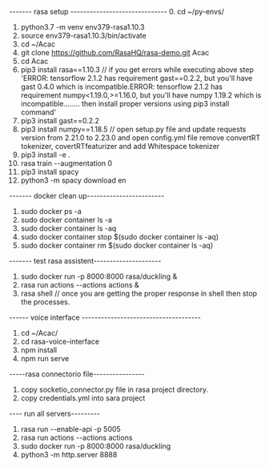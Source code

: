 -------  rasa setup ------------------------------
0.  cd ~/py-envs/
1.  python3.7 -m venv env379-rasa1.10.3
2.  source env379-rasa1.10.3/bin/activate
3.  cd ~/Acac
4.  git clone https://github.com/RasaHQ/rasa-demo.git Acac
5.  cd Acac
6.  pip3 install rasa==1.10.3
//  if you get errors while executing above step 'ERROR: tensorflow 2.1.2 has requirement gast==0.2.2, but you'll have gast 0.4.0 which is incompatible.ERROR: tensorflow 2.1.2 has requirement numpy<1.19.0,>=1.16.0, but you'll have numpy 1.19.2 which is incompatible........ then install proper versions using pip3 install command'
8.  pip3 install gast==0.2.2
9.  pip3 install numpy==1.18.5
//  open setup.py file and update requests version from 2.21.0 to 2.23.0 and open config.yml file remove convertRT tokenizer, covertRTfeaturizer and add Whitespace tokenizer
10.  pip3 install -e .
11.  rasa train --augmentation 0
12.  pip3 install spacy
13.  python3 -m spacy download en

-------  docker clean up------------------------

1. sudo docker ps -a
2. sudo docker container ls -a
3. sudo docker container ls -aq
4. sudo docker container stop $(sudo docker container ls -aq)
5. sudo docker container rm $(sudo docker container ls -aq)

------- test rasa assistent---------------------

1. sudo docker run -p 8000:8000 rasa/duckling &
2. rasa run actions --actions actions &
3. rasa shell
// once you are getting the proper response in shell then stop the processes.


------ voice interface -------------------------------------


1. cd ~/Acac/
2. cd rasa-voice-interface
4. npm install
5. npm run serve


-----rasa connectorio file----------------
1. copy socketio_connector.py file in rasa project directory.
2. copy credentials.yml into sara project


---- run all servers---------

1. rasa run --enable-api -p 5005
2. rasa run actions --actions actions
3. sudo docker run -p 8000:8000 rasa/duckling
4. python3 -m http.server 8888


